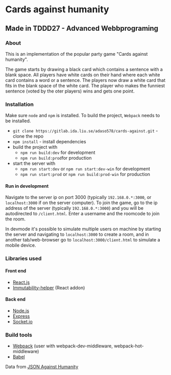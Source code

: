 # Cards against humanity
## Made in TDDD27 - Advanced Webbprograming

### About
This is an implementation of the popular party game "Cards against humanity".

The game starts by drawing a black card which contains a sentence with a blank space.
All players have white cards on their hand where each white card contains a word or a sentence.
The players now draw a white card that fits in the blank space of the white card.
The player who makes the funniest sentence (voted by the oter players) wins and gets one point.

### Installation
Make sure `node` and `npm` is installed. To build the project, `Webpack` needs to be installed.

* `git clone https://gitlab.ida.liu.se/adaso578/cards-against.git` - clone the repo
* `npm install` - install dependencies
* build the project with 
	* `npm run build:dev` for development
	* `npm run build:prod`for production
* start the server with 
	* `npm run start:dev` or `npm run start:dev-win` for development
	* `npm run start:prod` or `npm run build:prod-win` for production

#### Run in development
Navigate to the server ip on port 3000 (typically `192.168.0.*:3000`, or `localhost:3000` if on the server computer).
To join the game, go to the ip address of the server (typically `192.168.0.*:3000`) and you will be
autodirected to `/client.html`. Enter a username and the roomcode to join the room.

In devmode it's possible to simulate multiple users on machine by starting the server and
navigating to `localhost:3000` to create a room, and in another tab/web-browser go to `localhost:3000/client.html` 
to simulate a mobile device.

### Libraries used
#### Front end
* [React.js](https://facebook.github.io/react/)
* [Immutability-helper](https://github.com/kolodny/immutability-helper) (React addon)

#### Back end
* [Node.js](https://nodejs.org/)
* [Express](https://expressjs.com/)
* [Socket.io](https://socket.io/)
  
### Build tools
* [Webpack](https://webpack.github.io/) (user with webpack-dev-middleware, webpack-hot-middleware)
* [Babel](https://babeljs.io/)

Data from [JSON Against Humanity](https://www.crhallberg.com/cah/json/)
